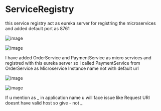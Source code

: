 # ServiceRegistry

this service registry act as eureka server for registring the microservices and added default port as 8761 

![image](https://user-images.githubusercontent.com/115841974/205516323-3a788b29-512a-4a11-a55c-19bedfacd0fa.png)

![image](https://user-images.githubusercontent.com/115841974/205516330-6592dbf9-2de7-4bc8-95c3-58877c85ff67.png)


I have added OrderService and PaymentService as micro services and registred with this eureka server 
so i called PaymentService from OrderService as Microservice Instance name not with default url 



![image](https://user-images.githubusercontent.com/115841974/205516371-80a8f422-551d-44a0-b0f3-c5ad0bf1c8ae.png)


![image](https://user-images.githubusercontent.com/115841974/205516443-0e6108e2-b3af-48b8-baec-db854cd4784b.png)

If u mention as _ in application name u will face issue like Request URI doesnt have valid host
so give - not _
